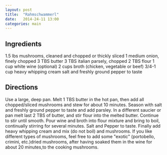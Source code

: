 ```yaml
---
layout: post
title:  "Rahmschwammerl"
date:   2014-24-11 13:00
categories: main
---
```




## Ingredients
1.5 lbs mushrooms, cleaned and chopped or thickly sliced
1 medium onion, finely chopped
3 TBS butter
3 TBS italian parsely, chopped
2 TBS flour
1 cup white wine (optional)
2 cups broth (chicken, vegetable or beef)
3/4-1 cup heavy whipping cream
salt and freshly ground pepper to taste


## Directions


Use a large, deep pan. Melt 1 TBS butter in the hot pan, then add all chopped/sliced mushrooms and stew for about 10 minutes.
Season with salt and freshly ground pepper to taste and add parsley.
In a different saucier or pan melt last 2 TBS of butter, and stir flour into the melted butter. Continue to stir until smooth. Pour wine and broth into flour mixture and bring to boil, continually stirring for several minutes.
Salt and Pepper to taste. Finally add heavy whipping cream and mix (do not boil) and mushrooms.
If you like different types of mushrooms, feel free to add some "exotic" (portobello, crimini, etc.)dried mushrooms, after having soaked them in the wine for about 20 minutes,to the cooking mushrooms.